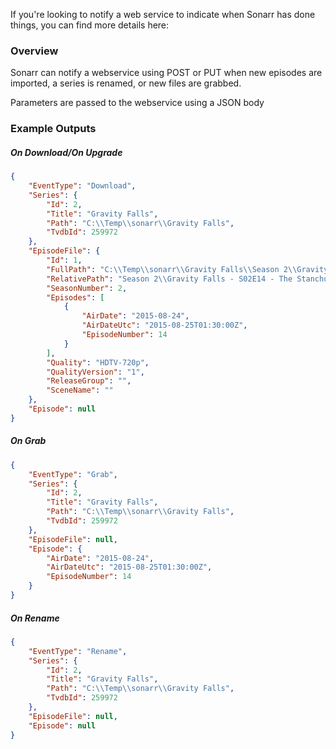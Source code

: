 If you're looking to notify a web service to indicate when Sonarr has done things, you can find more details here: 

### Overview ###

Sonarr can notify a webservice using POST or PUT when new episodes are imported, a series is renamed, or new files are grabbed.

Parameters are passed to the webservice using a JSON body

### Example Outputs ###

##### On Download/On Upgrade #####

```json
{
    "EventType": "Download",
    "Series": {
        "Id": 2,
        "Title": "Gravity Falls",
        "Path": "C:\\Temp\\sonarr\\Gravity Falls",
        "TvdbId": 259972
    },
    "EpisodeFile": {
        "Id": 1,
        "FullPath": "C:\\Temp\\sonarr\\Gravity Falls\\Season 2\\Gravity Falls - S02E14 - The Stanchurian Candidate.mkv",
        "RelativePath": "Season 2\\Gravity Falls - S02E14 - The Stanchurian Candidate.mkv",
        "SeasonNumber": 2,
        "Episodes": [
            {
                "AirDate": "2015-08-24",
                "AirDateUtc": "2015-08-25T01:30:00Z",
                "EpisodeNumber": 14
            }
        ],
        "Quality": "HDTV-720p",
        "QualityVersion": "1",
        "ReleaseGroup": "",
        "SceneName": ""
    },
    "Episode": null
}
```

##### On Grab #####

```json
{
    "EventType": "Grab",
    "Series": {
        "Id": 2,
        "Title": "Gravity Falls",
        "Path": "C:\\Temp\\sonarr\\Gravity Falls",
        "TvdbId": 259972
    },
    "EpisodeFile": null,
    "Episode": {
        "AirDate": "2015-08-24",
        "AirDateUtc": "2015-08-25T01:30:00Z",
        "EpisodeNumber": 14
    }
}
```

##### On Rename #####

```json
{
    "EventType": "Rename",
    "Series": {
        "Id": 2,
        "Title": "Gravity Falls",
        "Path": "C:\\Temp\\sonarr\\Gravity Falls",
        "TvdbId": 259972
    },
    "EpisodeFile": null,
    "Episode": null
}
```